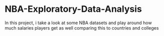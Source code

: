 # NBA-Exploratory-Data-Analysis
In this project, i take a look at some NBA datasets and play around how much salaries players get as well comparing this to countries and colleges
